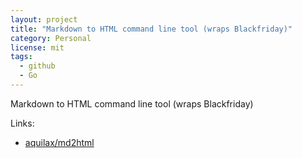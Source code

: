 ```yaml
---
layout: project
title: "Markdown to HTML command line tool (wraps Blackfriday)"
category: Personal
license: mit
tags:
  - github
  - Go
---
```


Markdown to HTML command line tool (wraps Blackfriday)

Links:

* [aquilax/md2html](https://github.com/aquilax/md2html)
